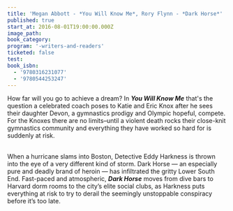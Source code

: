 ```yaml
---
title: 'Megan Abbott - *You Will Know Me*, Rory Flynn - *Dark Horse*'
published: true
start_at: 2016-08-01T19:00:00.000Z
image_path:
book_category:
program: '-writers-and-readers'
ticketed: false
test:
book_isbn:
  - '9780316231077'
  - '9780544253247'
---
```



How far will you go to achieve a dream? In ***You Will Know Me*** that's the question a celebrated coach poses to Katie and Eric Knox after he sees their daughter Devon, a gymnastics prodigy and Olympic hopeful, compete. For the Knoxes there are no limits–until a violent death rocks their close-knit gymnastics community and everything they have worked so hard for is suddenly at risk.

<br>When a hurricane slams into Boston, Detective Eddy Harkness is thrown into the eye of a very different kind of storm. Dark Horse — an especially pure and deadly brand of heroin — has infiltrated the gritty Lower South End. Fast-paced and atmospheric, ***Dark Horse*** moves from dive bars to Harvard dorm rooms to the city’s elite social clubs, as Harkness puts everything at risk to try to derail the seemingly unstoppable conspiracy before it’s too late.